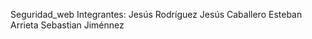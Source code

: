 Seguridad_web
Integrantes: 
  Jesús Rodríguez 
  Jesús Caballero 
  Esteban Arrieta 
  Sebastian Jiménnez
